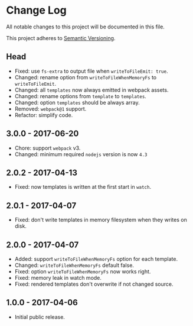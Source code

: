 # Change Log

All notable changes to this project will be documented in this file.

This project adheres to [Semantic Versioning](http://semver.org).

## Head

* Fixed: use `fs-extra` to output file when `writeToFileEmit: true`.
* Changed: rename option from `writeToFileWhenMemoryFs` to `writeToFileEmit`.
* Changed: all `templates` now always emitted in webpack assets.
* Changed: rename options from `template` to `templates`.
* Changed: option `templates` should be always array.
* Removed: `webpack@1` support.
* Refactor: simplify code.

## 3.0.0 - 2017-06-20

* Chore: support `webpack` v3.
* Changed: minimum required `nodejs` version is now `4.3`

## 2.0.2 - 2017-04-13

* Fixed: now templates is written at the first start in `watch`.

## 2.0.1 - 2017-04-07

* Fixed: don't write templates in memory filesystem when they writes on disk.

## 2.0.0 - 2017-04-07

* Added: support `writeToFileWhenMemoryFs` option for each template.
* Changed: `writeToFileWhenMemoryFs` default false.
* Fixed: option `writeToFileWhenMemoryFs` now works right.
* Fixed: memory leak in watch mode.
* Fixed: rendered templates don't overwrite if not changed source.

## 1.0.0 - 2017-04-06

* Initial public release.
